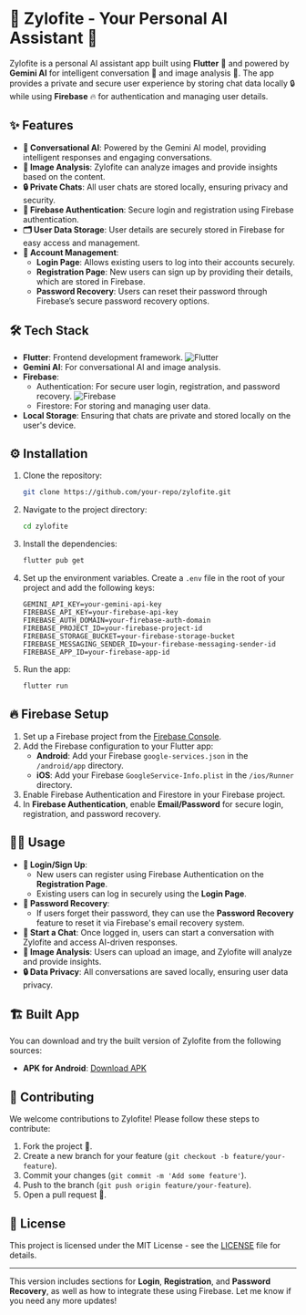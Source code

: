 # 🧠 Zylofite - Your Personal AI Assistant 🤖

Zylofite is a personal AI assistant app built using **Flutter** 🚀 and powered by **Gemini AI** for intelligent conversation 💬 and image analysis 📸. The app provides a private and secure user experience by storing chat data locally 🔒 while using **Firebase** 🔥 for authentication and managing user details.

## ✨ Features

- **💬 Conversational AI**: Powered by the Gemini AI model, providing intelligent responses and engaging conversations.
- **📸 Image Analysis**: Zylofite can analyze images and provide insights based on the content.
- **🔒 Private Chats**: All user chats are stored locally, ensuring privacy and security.
- **🔑 Firebase Authentication**: Secure login and registration using Firebase authentication.
- **🗂️ User Data Storage**: User details are securely stored in Firebase for easy access and management.
- **🔐 Account Management**:
  - **Login Page**: Allows existing users to log into their accounts securely.
  - **Registration Page**: New users can sign up by providing their details, which are stored in Firebase.
  - **Password Recovery**: Users can reset their password through Firebase’s secure password recovery options.

## 🛠️ Tech Stack

- **Flutter**: Frontend development framework. ![Flutter](https://img.shields.io/badge/Flutter-blue?logo=flutter&logoColor=white)
- **Gemini AI**: For conversational AI and image analysis.
- **Firebase**:
  - Authentication: For secure user login, registration, and password recovery. ![Firebase](https://img.shields.io/badge/Firebase-yellow?logo=firebase&logoColor=white)
  - Firestore: For storing and managing user data.
- **Local Storage**: Ensuring that chats are private and stored locally on the user's device.

## ⚙️ Installation

1. Clone the repository:
   ```bash
   git clone https://github.com/your-repo/zylofite.git
   ```

2. Navigate to the project directory:
   ```bash
   cd zylofite
   ```

3. Install the dependencies:
   ```bash
   flutter pub get
   ```

4. Set up the environment variables. Create a `.env` file in the root of your project and add the following keys:

   ```env
   GEMINI_API_KEY=your-gemini-api-key
   FIREBASE_API_KEY=your-firebase-api-key
   FIREBASE_AUTH_DOMAIN=your-firebase-auth-domain
   FIREBASE_PROJECT_ID=your-firebase-project-id
   FIREBASE_STORAGE_BUCKET=your-firebase-storage-bucket
   FIREBASE_MESSAGING_SENDER_ID=your-firebase-messaging-sender-id
   FIREBASE_APP_ID=your-firebase-app-id
   ```

5. Run the app:
   ```bash
   flutter run
   ```

## 🔥 Firebase Setup

1. Set up a Firebase project from the [Firebase Console](https://console.firebase.google.com/).
2. Add the Firebase configuration to your Flutter app:
   - **Android**: Add your Firebase `google-services.json` in the `/android/app` directory.
   - **iOS**: Add your Firebase `GoogleService-Info.plist` in the `/ios/Runner` directory.
3. Enable Firebase Authentication and Firestore in your Firebase project.
4. In **Firebase Authentication**, enable **Email/Password** for secure login, registration, and password recovery.

## 🧑‍💻 Usage

- **🔐 Login/Sign Up**: 
  - New users can register using Firebase Authentication on the **Registration Page**.
  - Existing users can log in securely using the **Login Page**.
- **🔄 Password Recovery**: 
  - If users forget their password, they can use the **Password Recovery** feature to reset it via Firebase's email recovery system.
- **💬 Start a Chat**: Once logged in, users can start a conversation with Zylofite and access AI-driven responses.
- **📸 Image Analysis**: Users can upload an image, and Zylofite will analyze and provide insights.
- **🔒 Data Privacy**: All conversations are saved locally, ensuring user data privacy.

## 🏗️ Built App

You can download and try the built version of Zylofite from the following sources:

- **APK for Android**: [Download APK](https://www.mediafire.com/file/4pq4qu5f70qruh0/Zyfolite.apk/file)


## 🤝 Contributing

We welcome contributions to Zylofite! Please follow these steps to contribute:

1. Fork the project 🍴.
2. Create a new branch for your feature (`git checkout -b feature/your-feature`).
3. Commit your changes (`git commit -m 'Add some feature'`).
4. Push to the branch (`git push origin feature/your-feature`).
5. Open a pull request 🔄.

## 📜 License

This project is licensed under the MIT License - see the [LICENSE](LICENSE) file for details.

---

This version includes sections for **Login**, **Registration**, and **Password Recovery**, as well as how to integrate these using Firebase. Let me know if you need any more updates!
